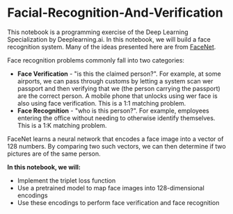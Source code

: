 # Facial-Recognition-And-Verification

This notebook is a programming exercise of the Deep Learning Specialization by Deeplearning.ai. In this notebook, we will build a face recognition system. Many of the ideas presented here are from [FaceNet](https://arxiv.org/pdf/1503.03832.pdf). 

Face recognition problems commonly fall into two categories:

- **Face Verification**  - &quot;is this the claimed person?&quot;. For example, at some airports, we can pass through customs by letting a system scan wer passport and then verifying that we (the person carrying the passport) are the correct person. A mobile phone that unlocks using wer face is also using face verification. This is a 1:1 matching problem.
- **Face Recognition**  - &quot;who is this person?&quot;. For example, employees entering the office without needing to otherwise identify themselves. This is a 1:K matching problem.

FaceNet learns a neural network that encodes a face image into a vector of 128 numbers. By comparing two such vectors, we can then determine if two pictures are of the same person.

**In this notebook, we will:**

- Implement the triplet loss function
- Use a pretrained model to map face images into 128-dimensional encodings
- Use these encodings to perform face verification and face recognition
